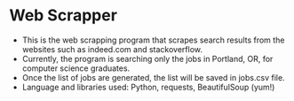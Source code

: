 # Web Scrapper 

- This is the web scrapping program that scrapes search results from the websites such as indeed.com and stackoverflow. 
- Currently, the program is searching only the jobs in Portland, OR, for computer science graduates. 
- Once the list of jobs are generated, the list will be saved in jobs.csv file. 
- Language and libraries used: Python, requests, BeautifulSoup (yum!) 
